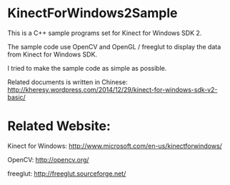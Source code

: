 KinectForWindows2Sample
=======================

This is a C++ sample programs set for Kinect for Windows SDK 2.

The sample code use OpenCV and OpenGL / freeglut to display the data from Kinect for Windows SDK.

I tried to make the sample code as simple as possible.

Related documents is written in Chinese: http://kheresy.wordpress.com/2014/12/29/kinect-for-windows-sdk-v2-basic/


Related Website:
=======================

Kinect for Windows: http://www.microsoft.com/en-us/kinectforwindows/

OpenCV: http://opencv.org/

freeglut: http://freeglut.sourceforge.net/
